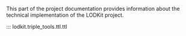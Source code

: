 This part of the project documentation provides information about the technical implementation of the LODKit project.


::: lodkit.triple_tools.ttl.ttl
